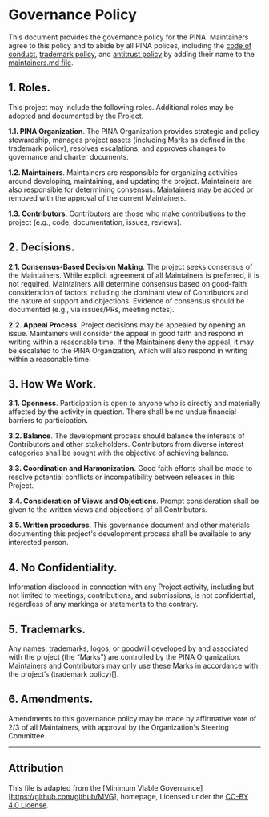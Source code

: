 # Governance Policy

This document provides the governance policy for the PINA. Maintainers agree to this policy and to abide by all PINA polices, including the [code of conduct](https://github.com/mathLab/PINA/blob/master/CODE_OF_CONDUCT.md), [trademark policy](https://github.com/mathLab/PINA/blob/master/TRADEMARKS.md), and [antitrust policy](https://github.com/mathLab/PINA/blob/master/ANTITRUST.md) by adding their name to the [maintainers.md file](https://github.com/mathLab/PINA/blob/master/MAINTAINERS.md).

## 1. Roles.

This project may include the following roles. Additional roles may be adopted and documented by the Project.

**1.1. PINA Organization**. The PINA Organization provides strategic and policy stewardship, manages project assets (including Marks as defined in the trademark policy), resolves escalations, and approves changes to governance and charter documents.

**1.2. Maintainers**. Maintainers are responsible for organizing activities around developing, maintaining, and updating the project. Maintainers are also responsible for determining consensus. Maintainers may be added or removed with the approval of the current Maintainers.

**1.3. Contributors**. Contributors are those who make contributions to the project (e.g., code, documentation, issues, reviews).

## 2. Decisions.

**2.1. Consensus-Based Decision Making**. The project seeks consensus of the Maintainers. While explicit agreement of all Maintainers is preferred, it is not required. Maintainers will determine consensus based on good-faith consideration of factors including the dominant view of Contributors and the nature of support and objections. Evidence of consensus should be documented (e.g., via issues/PRs, meeting notes).

**2.2. Appeal Process**. Project decisions may be appealed by opening an issue. Maintainers will consider the appeal in good faith and respond in writing within a reasonable time. If the Maintainers deny the appeal, it may be escalated to the PINA Organization, which will also respond in writing within a reasonable time.

## 3. How We Work.

**3.1. Openness**. Participation is open to anyone who is directly and materially affected by the activity in question. There shall be no undue financial barriers to participation.

**3.2. Balance**. The development process should balance the interests of Contributors and other stakeholders. Contributors from diverse interest categories shall be sought with the objective of achieving balance.

**3.3. Coordination and Harmonization**. Good faith efforts shall be made to resolve potential conflicts or incompatibility between releases in this Project.

**3.4. Consideration of Views and Objections**. Prompt consideration shall be given to the written views and objections of all Contributors.

**3.5. Written procedures**. This governance document and other materials documenting this project's development process shall be available to any interested person.

## 4. No Confidentiality.

Information disclosed in connection with any Project activity, including but not limited to meetings, contributions, and submissions, is not confidential, regardless of any markings or statements to the contrary.

## 5. Trademarks.

Any names, trademarks, logos, or goodwill developed by and associated with the project (the “Marks”) are controlled by the PINA Organization. Maintainers and Contributors may only use these Marks in accordance with the project’s (trademark policy)[].

## 6. Amendments.

Amendments to this governance policy may be made by affirmative vote of 2/3 of all Maintainers, with approval by the Organization's Steering Committee.

---
## Attribution
This file is adapted from the [Minimum Viable Governance][https://github.com/github/MVG],
homepage, Licensed under the [CC-BY 4.0 License](https://creativecommons.org/licenses/by/4.0/).
